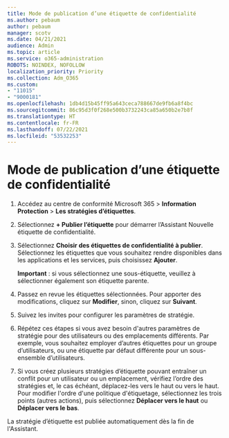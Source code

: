 ```yaml
---
title: Mode de publication d’une étiquette de confidentialité
ms.author: pebaum
author: pebaum
manager: scotv
ms.date: 04/21/2021
audience: Admin
ms.topic: article
ms.service: o365-administration
ROBOTS: NOINDEX, NOFOLLOW
localization_priority: Priority
ms.collection: Adm_O365
ms.custom:
- "11015"
- "9000181"
ms.openlocfilehash: 1db4d15b45ff95a643ceca788667de9fb6a8f4bc
ms.sourcegitcommit: 86c95d3f0f268e500b3732243ca85a650b2e7b8f
ms.translationtype: HT
ms.contentlocale: fr-FR
ms.lasthandoff: 07/22/2021
ms.locfileid: "53532253"
---
```

# <a name="how-to-publish-a-sensitivity-label"></a>Mode de publication d’une étiquette de confidentialité

1. Accédez au centre de conformité Microsoft 365 > **Information Protection** > **Les stratégies d’étiquettes**.

1. Sélectionnez **+ Publier l’étiquette** pour démarrer l’Assistant Nouvelle étiquette de confidentialité.

1. Sélectionnez **Choisir des étiquettes de confidentialité à publier**. Sélectionnez les étiquettes que vous souhaitez rendre disponibles dans les applications et les services, puis choisissez **Ajouter**.

    **Important** : si vous sélectionnez une sous-étiquette, veuillez à sélectionner également son étiquette parente.

1. Passez en revue les étiquettes sélectionnées. Pour apporter des modifications, cliquez sur **Modifier**, sinon, cliquez sur **Suivant**.

1. Suivez les invites pour configurer les paramètres de stratégie.

1. Répétez ces étapes si vous avez besoin d'autres paramètres de stratégie pour des utilisateurs ou des emplacements différents. Par exemple, vous souhaitez employer d’autres étiquettes pour un groupe d’utilisateurs, ou une étiquette par défaut différente pour un sous-ensemble d’utilisateurs.

1. Si vous créez plusieurs stratégies d’étiquette pouvant entraîner un conflit pour un utilisateur ou un emplacement, vérifiez l’ordre des stratégies et, le cas échéant, déplacez-les vers le haut ou vers le haut. Pour modifier l'ordre d'une politique d'étiquetage, sélectionnez les trois points (autres actions), puis sélectionnez **Déplacer vers le haut** ou **Déplacer vers le bas**.

La stratégie d’étiquette est publiée automatiquement dès la fin de l'Assistant.